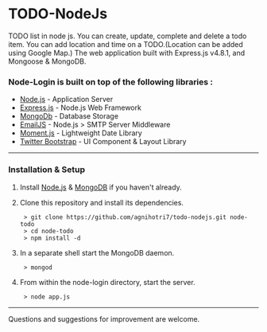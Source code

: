 TODO-NodeJs
=============
TODO list in node js. You can create, update, complete and delete a todo item.
You can add location and time on a TODO.(Location can be added using Google Map.)
The web application built with Express.js v4.8.1, and Mongoose & MongoDB.

### Node-Login is built on top of the following libraries :

* [Node.js](http://nodejs.org/) - Application Server
* [Express.js](http://expressjs.com/) - Node.js Web Framework
* [MongoDb](http://www.mongodb.org/) - Database Storage
* [EmailJS](http://github.com/eleith/emailjs) - Node.js > SMTP Server Middleware
* [Moment.js](http://momentjs.com/) - Lightweight Date Library
* [Twitter Bootstrap](http://twitter.github.com/bootstrap/) - UI Component & Layout Library
***

### Installation & Setup
1. Install [Node.js](https://nodejs.org/) & [MongoDB](https://www.mongodb.org/) if you haven't already.
2. Clone this repository and install its dependencies.

        > git clone https://github.com/agnihotri7/todo-nodejs.git node-todo
        > cd node-todo
        > npm install -d

4. In a separate shell start the MongoDB daemon.

        > mongod

5. From within the node-login directory, start the server.

        > node app.js

---

Questions and suggestions for improvement are welcome.
